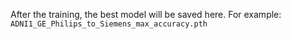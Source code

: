 After the training, the best model will be saved here. For example: `ADNI1_GE_Philips_to_Siemens_max_accuracy.pth`
